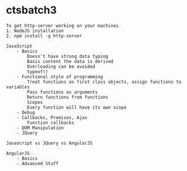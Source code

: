 # ctsbatch3

    To get http-server working on your machines
    1. NodeJS installation
    2. npm install -g http-server

    JavaScript
        - Basics 
            Doesn't have strong data typing
            Basis content the data is derived
            Overloading can be avoided
            typeof()    
        - Functional style of programming
            Treat functions as first class objects, assign functions to variables
            Pass functions as arguments
            Return functions from functions
            Scopes
            Every function will have its own scope
        - Debug
        - Callbacks, Promises, Ajax
            Function callbacks
        - DOM Manipulation
        - JQuery
    
    Javascript vs JQuery vs AngularJS

    AngularJS
        - Basics
        - Advanced Stuff